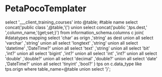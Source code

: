 # PetaPocoTemplater

select '___client_training_courses' into @table; #table name
select concat('public class ',@table,'{') union
select concat('public ',tps.dest,' ',column_name,'{get;set;}') from  information_schema.columns c
join( #datatypes mapping
select 'char' as orign ,'string' as dest union all
select 'varchar' ,'string' union all
select 'longtext' ,'string' union all
select 'datetime' ,'DateTime?' union all
select 'text' ,'string' union all
select 'bit' ,'int?' union all
select 'bigint' ,'int?' union all
select 'int' ,'int?' union all
select 'double' ,'double?' union all
select 'decimal' ,'double?' union all
select 'date' ,'DateTime?' union all
select 'tinyint' ,'bool?'
) tps on c.data_type like tps.orign
where table_name=@table union
select '}';
